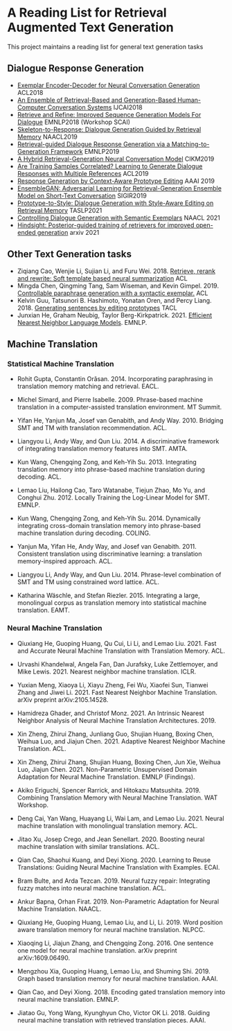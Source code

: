 # A Reading List for Retrieval Augmented Text Generation
This project maintains a reading list for general text generation tasks



## Dialogue Response Generation

- [Exemplar Encoder-Decoder for Neural Conversation Generation](https://www.aclweb.org/anthology/P18-1123.pdf) ACL2018
- [An Ensemble of Retrieval-Based and Generation-Based Human-Computer Conversation Systems](https://www.ijcai.org/proceedings/2018/0609.pdf) IJCAI2018
- [Retrieve and Refine: Improved Sequence Generation Models For Dialogue](https://arxiv.org/abs/1808.04776) EMNLP2018 (Workshop SCAI)
- [Skeleton-to-Response: Dialogue Generation Guided by Retrieval Memory](https://arxiv.org/pdf/1809.05296) NAACL2019
- [Retrieval-guided Dialogue Response Generation via a Matching-to-Generation Framework](https://www.aclweb.org/anthology/D19-1195.pdf) EMNLP2019
- [A Hybrid Retrieval-Generation Neural Conversation Model](https://arxiv.org/pdf/1904.09068) CIKM2019
- [Are Training Samples Correlated? Learning to Generate Dialogue Responses with Multiple
  References](https://www.aclweb.org/anthology/P19-1372.pdf) ACL2019
- [Response Generation by Context-Aware Prototype Editing](https://wvvw.aaai.org/ojs/index.php/AAAI/article/view/4714) AAAI 2019
- [EnsembleGAN: Adversarial Learning for Retrieval-Generation Ensemble Model on Short-Text Conversation](https://arxiv.org/abs/2004.14592) SIGIR2019
- [Prototype-to-Style: Dialogue Generation with Style-Aware Editing on Retrieval Memory](https://arxiv.org/abs/2004.02214) TASLP2021
- [Controlling Dialogue Generation with Semantic Exemplars](https://arxiv.org/abs/2008.09075) NAACL 2021
- [Hindsight: Posterior-guided training of retrievers for improved open-ended generation](https://arxiv.org/pdf/2110.07752.pdf) arxiv 2021


## Other Text Generation tasks
- Ziqiang Cao, Wenjie Li, Sujian Li, and Furu Wei. 2018. [Retrieve, rerank and rewrite: Soft template based neural summarization](https://aclanthology.org/P18-1015.pdf) ACL
- Mingda Chen, Qingming Tang, Sam Wiseman, and Kevin Gimpel. 2019. [Controllable paraphrase generation with a syntactic exemplar.](https://aclanthology.org/P19-1599.pdf) ACL
- Kelvin Guu, Tatsunori B. Hashimoto, Yonatan Oren, and Percy Liang. 2018. [Generating sentences by editing prototypes](https://aclanthology.org/Q18-1031.pdf) TACL
- Junxian He, Graham Neubig, Taylor Berg-Kirkpatrick. 2021. [Efficient Nearest Neighbor Language Models](http://arxiv.org/abs/2109.04212). EMNLP. 



## Machine Translation

### Statistical Machine Translation

- Rohit Gupta, Constantin Orǎsan. 2014. Incorporating paraphrasing in translation memory matching and retrieval. EACL.

- Michel Simard, and Pierre Isabelle. 2009. Phrase-based machine translation in a computer-assisted translation environment. MT Summit.

- Yifan He, Yanjun Ma, Josef van Genabith, and Andy Way. 2010. Bridging SMT and TM with translation recommendation. ACL.

- Liangyou Li, Andy Way, and Qun Liu. 2014. A discriminative framework of integrating translation memory features into SMT. AMTA. 

- Kun Wang, Chengqing Zong, and Keh-Yih Su. 2013. Integrating translation memory into phrase-based machine translation during decoding. ACL.

- Lemao Liu, Hailong Cao, Taro Watanabe, Tiejun Zhao, Mo Yu, and Conghui Zhu. 2012. Locally Training the Log-Linear Model for SMT. EMNLP. 

- Kun Wang, Chengqing Zong, and Keh-Yih Su. 2014. Dynamically integrating cross-domain translation memory into phrase-based machine translation during decoding. COLING. 

- Yanjun Ma, Yifan He, Andy Way, and Josef van Genabith. 2011. Consistent translation using discriminative learning: a translation memory-inspired approach. ACL. 

- Liangyou Li, Andy Way, and Qun Liu. 2014. Phrase-level combination of SMT and TM using constrained word lattice. ACL.

- Katharina Wäschle, and Stefan Riezler. 2015. Integrating a large, monolingual corpus as translation memory into statistical machine translation. EAMT. 

### Neural Machine Translation

- Qiuxiang He, Guoping Huang, Qu Cui, Li Li, and Lemao Liu. 2021. Fast and Accurate Neural Machine Translation with Translation Memory. ACL.

- Urvashi Khandelwal, Angela Fan, Dan Jurafsky, Luke Zettlemoyer, and Mike Lewis. 2021. Nearest neighbor machine translation. ICLR. 

- Yuxian Meng, Xiaoya Li, Xiayu Zheng, Fei Wu, Xiaofei Sun, Tianwei Zhang and Jiwei Li. 2021. Fast Nearest Neighbor Machine Translation. arXiv preprint arXiv:2105.14528.

- Hamidreza Ghader, and Christof Monz. 2021. An Intrinsic Nearest Neighbor Analysis of Neural Machine Translation Architectures. 2019. 

- Xin Zheng, Zhirui Zhang, Junliang Guo, Shujian Huang, Boxing Chen, Weihua Luo, and Jiajun Chen. 2021. Adaptive Nearest Neighbor Machine Translation. ACL. 

- Xin Zheng, Zhirui Zhang, Shujian Huang, Boxing Chen, Jun Xie, Weihua Luo, Jiajun Chen. 2021. Non-Parametric Unsupervised Domain Adaptation for Neural Machine Translation. EMNLP (Findings). 

- Akiko Eriguchi, Spencer Rarrick, and Hitokazu Matsushita. 2019. Combining Translation Memory with Neural Machine Translation. WAT Workshop.

- Deng Cai, Yan Wang, Huayang Li, Wai Lam, and Lemao Liu. 2021. Neural machine translation with monolingual translation memory. ACL. 

- Jitao Xu, Josep Crego, and Jean Senellart. 2020. Boosting neural machine translation with similar translations. ACL. 

- Qian Cao, Shaohui Kuang, and Deyi Xiong. 2020. Learning to Reuse Translations: Guiding Neural Machine Translation with Examples. ECAI. 

- Bram Bulte, and Arda Tezcan. 2019. Neural fuzzy repair: Integrating fuzzy matches into neural machine translation. ACL. 

- Ankur Bapna, Orhan Firat. 2019. Non-Parametric Adaptation for Neural Machine Translation. NAACL. 

- Qiuxiang He, Guoping Huang, Lemao Liu, and Li, Li. 2019. Word position aware translation memory for neural machine translation. NLPCC. 

- Xiaoqing Li, Jiajun Zhang, and Chengqing Zong. 2016. One sentence one model for neural machine translation. arXiv preprint arXiv:1609.06490.  

- Mengzhou Xia, Guoping Huang, Lemao Liu, and Shuming Shi. 2019. Graph based translation memory for neural machine translation. AAAI. 

- Qian Cao, and Deyi Xiong. 2018. Encoding gated translation memory into neural machine translation. EMNLP. 

- Jiatao Gu, Yong Wang, Kyunghyun Cho, Victor OK Li. 2018. Guiding neural machine translation with retrieved translation pieces. AAAI. 

